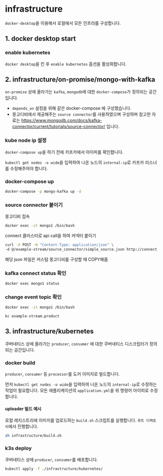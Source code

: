 # infrastructure
`docker-desktop`을 이용해서 로컬에서 모든 인프라를 구성합니다.

## 1. docker desktop start
### enable kubernetes 
`docker desktop`을 킨 후 `enable kubernetes` 옵션을 활성화합니다.

## 2. infrastructure/on-promise/mongo-with-kafka
`on-promise` 상에 올라가는 `kafka`, `mongodb`에 대한 `docker-compose`가 정의되는 공간입니다.

* `depends_on` 설정을 위해 같은 docker-compose 에 구성했습니다. 
* 몽고디비에서 제공해주는 `source connector`를 사용하였으며 구성하며 참고한 자료는 https://www.mongodb.com/docs/kafka-connector/current/tutorials/source-connector/ 입니다. 

### kube node ip 설정
`docker-compose up`을 하기 전에 카프카에서 아이피를 확인합니다.

`kubectl get nodes -o wide`을 입력하여 나온 노드의 `internal-ip`로 카프카 리스너를 수정해주어야 합니다.

### docker-compose up

```bash
docker-compose -p mongo-kafka up -d
``` 


### source connector 붙이기
몽고디비 접속
```bash
docker exec -it mongo1 /bin/bash
```

connect 클러스터로 api call을 하여 커넥터 붙이기
```bash
curl -X POST -H "Content-Type: application/json" \
-d @/example-stream/source_connector/simple_source.json http://connect:8083/connectors -w "\n"
```
해당 json 파일은 커스텀 몽고디비를 구성할 때 COPY해줌

### kafka connect status 확인
```bash
docker exec mongo1 status
```

### change event topic 확인
```bash
docker exec -it mongo1 /bin/bash

kc example-stream.product
```



## 3. infrastructure/kubernetes
쿠버네티스 상에 올라가는 `producer`, `consumer` 에 대한 쿠버네티스 디스크립터가 정의되는 공간입니다.

### docker build
`producer`, `consumer` 등 `processor`를 도커 이미지로 빌드합니다. 

먼저 `kubectl get nodes -o wide`을 입력하여 나온 노드의 `internal-ip`로 수정하는 작업이 필요합니다.
모든 애플리케이션의 `application.yml`을 위 명령어 아이피로 수정합니다.

#### uploader 빌드 예시
로컬 레지스트리에 이미지를 업로드하는 `build.sh` 스크립트를 실행합니다. `루트 디렉토리`에서 진행합니다.

```bash
sh infrastructure/build.sh
```

### k3s deploy
쿠버네티스 상에 `producer`, `consumer`를 배포합니다.

```bash
kubectl apply -f ./infrastructure/kubernetes/
```